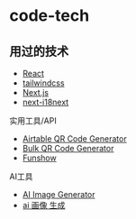# code-tech

## 用过的技术

- [React](https://github.com/facebook/react) 
- [tailwindcss](https://github.com/tailwindlabs/tailwindcss) 
- [Next.js](https://github.com/vercel/next.js) 
- [next-i18next](https://github.com/i18next/next-i18next) 

实用工具/API
- [Airtable QR Code Generator](https://airtable-qr-code-generator.funshowtech.com/)
- [Bulk QR Code Generator](https://www.bulkqrcodegenerator.net/)
- [Funshow](https://www.funshowtech.com/)

AI工具
- [AI Image Generator](https://www.aiimagegenerator.vip/)
- [ai 画像 生成](https://www.aiimagegenerator.vip/ja)
